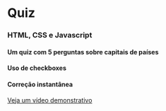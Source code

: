 # Quiz
### HTML, CSS e Javascript
#### Um quiz com 5 perguntas sobre capitais de países
#### Uso de checkboxes
#### Correção instantânea

<a href="https://www.youtube.com/watch?v=iicZOevi9G8" target="_blank" rel="noopener noreferrer">Veja um vídeo demonstrativo</a>
